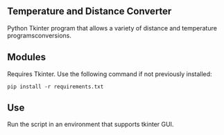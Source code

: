 ## Temperature and Distance Converter  

Python Tkinter program that allows a variety of distance and temperature programsconversions.

## Modules

Requires Tkinter. Use the following command if not previously installed:

```
pip install -r requirements.txt
```

## Use

Run the script in an environment that supports tkinter GUI.